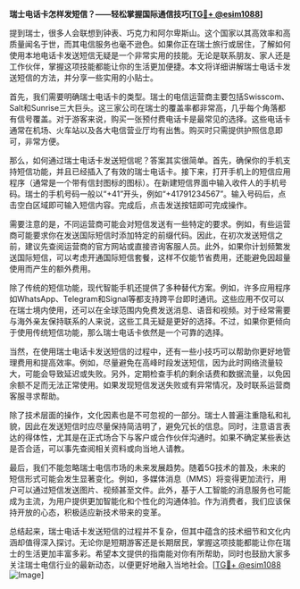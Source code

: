 **瑞士电话卡怎样发短信？——轻松掌握国际通信技巧[[TG💪+ @esim1088](https://t.me/s/esim1088)]**

提到瑞士，很多人会联想到钟表、巧克力和阿尔卑斯山。这个国家以其高效率和高质量闻名于世，而其电信服务也毫不逊色。如果你正在瑞士旅行或居住，了解如何使用本地电话卡发送短信无疑是一个非常实用的技能。无论是联系朋友、家人还是工作伙伴，掌握这项技能都能让你的生活更加便捷。本文将详细讲解瑞士电话卡发送短信的方法，并分享一些实用的小贴士。

首先，我们需要明确瑞士电话卡的类型。瑞士的电信运营商主要包括Swisscom、Salt和Sunrise三大巨头。这三家公司在瑞士的覆盖率都非常高，几乎每个角落都有信号覆盖。对于游客来说，购买一张预付费电话卡是最常见的选择。这些电话卡通常在机场、火车站以及各大电信营业厅均有出售。购买时只需提供护照信息即可，非常方便。

那么，如何通过瑞士电话卡发送短信呢？答案其实很简单。首先，确保你的手机支持短信功能，并且已经插入了有效的瑞士电话卡。接下来，打开手机上的短信应用程序（通常是一个带有信封图标的图标）。在新建短信界面中输入收件人的手机号码。瑞士的手机号码一般以“+41”开头，例如“+41791234567”。输入号码后，点击空白区域即可输入短信内容。完成后，点击发送按钮即可完成操作。

需要注意的是，不同运营商可能会对短信发送有一些特定的要求。例如，有些运营商可能要求你在发送国际短信时添加特定的前缀代码。因此，在初次发送短信之前，建议先查阅运营商的官方网站或直接咨询客服人员。此外，如果你计划频繁发送国际短信，可以考虑开通国际短信套餐，这样不仅能节省费用，还能避免因超量使用而产生的额外费用。

除了传统的短信功能，现代智能手机还提供了多种替代方案。例如，许多应用程序如WhatsApp、Telegram和Signal等都支持跨平台即时通讯。这些应用不仅可以在瑞士境内使用，还可以在全球范围内免费发送消息、语音和视频。对于经常需要与海外亲友保持联系的人来说，这些工具无疑是更好的选择。不过，如果你更倾向于使用传统短信功能，那么瑞士电话卡依然是一个可靠的选择。

当然，在使用瑞士电话卡发送短信的过程中，还有一些小技巧可以帮助你更好地管理费用和提高效率。例如，尽量避免在高峰时段发送短信，因为此时网络流量较大，可能会导致延迟或失败。另外，定期检查手机的剩余话费和数据流量，以免因余额不足而无法正常使用。如果发现短信发送失败或有异常情况，及时联系运营商客服寻求帮助。

除了技术层面的操作，文化因素也是不可忽视的一部分。瑞士人普遍注重隐私和礼貌，因此在发送短信时应尽量保持简洁明了，避免冗长的信息。同时，注意语言表达的得体性，尤其是在正式场合下与客户或合作伙伴沟通时。如果不确定某些表达是否合适，可以事先查阅相关资料或向当地人请教。

最后，我们不能忽略瑞士电信市场的未来发展趋势。随着5G技术的普及，未来的短信形式可能会发生显著变化。例如，多媒体消息（MMS）将变得更加流行，用户可以通过短信发送图片、视频甚至文件。此外，基于人工智能的消息服务也可能成为主流，为用户提供更加智能化和个性化的沟通体验。作为消费者，我们应该保持开放的心态，积极适应新技术带来的变革。

总结起来，瑞士电话卡发送短信的过程并不复杂，但其中蕴含的技术细节和文化内涵却值得深入探讨。无论你是短期游客还是长期居民，掌握这项技能都能让你在瑞士的生活更加丰富多彩。希望本文提供的指南能对你有所帮助，同时也鼓励大家多关注瑞士电信行业的最新动态，以便更好地融入当地社会。[[TG💪+ @esim1088](https://t.me/s/esim1088) ![Image](https://i.postimg.cc/4NQfJmqS/Snipaste-2025-05-13-00-14-12.png)]